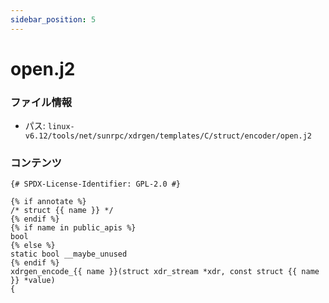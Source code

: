 ```yaml
---
sidebar_position: 5
---
```

# open.j2

### ファイル情報

- パス: `linux-v6.12/tools/net/sunrpc/xdrgen/templates/C/struct/encoder/open.j2`

### コンテンツ

```j2
{# SPDX-License-Identifier: GPL-2.0 #}

{% if annotate %}
/* struct {{ name }} */
{% endif %}
{% if name in public_apis %}
bool
{% else %}
static bool __maybe_unused
{% endif %}
xdrgen_encode_{{ name }}(struct xdr_stream *xdr, const struct {{ name }} *value)
{

```
